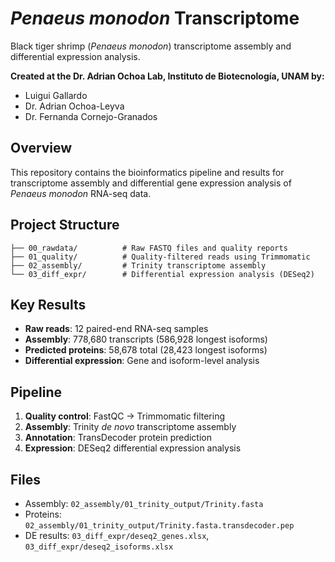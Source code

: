 # *Penaeus monodon* Transcriptome

Black tiger shrimp (*Penaeus monodon*) transcriptome assembly and differential expression analysis.

**Created at the Dr. Adrian Ochoa Lab, Instituto de Biotecnología, UNAM by:**
- Luigui Gallardo
- Dr. Adrian Ochoa-Leyva
- Dr. Fernanda Cornejo-Granados  

## Overview

This repository contains the bioinformatics pipeline and results for transcriptome assembly and differential gene expression analysis of *Penaeus monodon* RNA-seq data.

## Project Structure

```
├── 00_rawdata/          # Raw FASTQ files and quality reports
├── 01_quality/          # Quality-filtered reads using Trimmomatic
├── 02_assembly/         # Trinity transcriptome assembly
└── 03_diff_expr/        # Differential expression analysis (DESeq2)
```

## Key Results

- **Raw reads**: 12 paired-end RNA-seq samples
- **Assembly**: 778,680 transcripts (586,928 longest isoforms)
- **Predicted proteins**: 58,678 total (28,423 longest isoforms)
- **Differential expression**: Gene and isoform-level analysis

## Pipeline

1. **Quality control**: FastQC → Trimmomatic filtering
2. **Assembly**: Trinity *de novo* transcriptome assembly
3. **Annotation**: TransDecoder protein prediction
4. **Expression**: DESeq2 differential expression analysis

## Files

- Assembly: `02_assembly/01_trinity_output/Trinity.fasta`
- Proteins: `02_assembly/01_trinity_output/Trinity.fasta.transdecoder.pep`
- DE results: `03_diff_expr/deseq2_genes.xlsx`, `03_diff_expr/deseq2_isoforms.xlsx`
